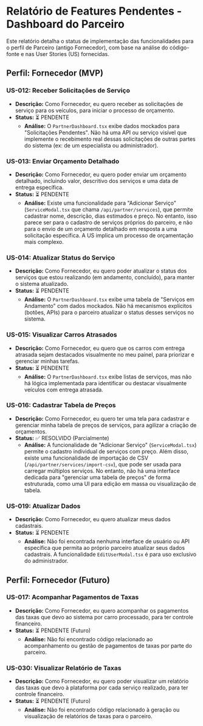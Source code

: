 # Relatório de Features Pendentes - Dashboard do Parceiro

Este relatório detalha o status de implementação das funcionalidades para o perfil de Parceiro (antigo Fornecedor), com base na análise do código-fonte e nas User Stories (US) fornecidas.

## Perfil: Fornecedor (MVP)

### US-012: Receber Solicitações de Serviço
*   **Descrição:** Como Fornecedor, eu quero receber as solicitações de serviço para os veículos, para iniciar o processo de orçamento.
*   **Status:** ⏳ PENDENTE
    *   **Análise:** O `PartnerDashboard.tsx` exibe dados mockados para "Solicitações Pendentes". Não há uma API ou serviço visível que implemente o recebimento real dessas solicitações de outras partes do sistema (ex: de um especialista ou administrador).

### US-013: Enviar Orçamento Detalhado
*   **Descrição:** Como Fornecedor, eu quero poder enviar um orçamento detalhado, incluindo valor, descritivo dos serviços e uma data de entrega específica.
*   **Status:** ⏳ PENDENTE
    *   **Análise:** Existe uma funcionalidade para "Adicionar Serviço" (`ServiceModal.tsx` que chama `/api/partner/services`), que permite cadastrar nome, descrição, dias estimados e preço. No entanto, isso parece ser para o cadastro de serviços próprios do parceiro, e não para o envio de um orçamento detalhado em resposta a uma solicitação específica. A US implica um processo de orçamentação mais complexo.

### US-014: Atualizar Status do Serviço
*   **Descrição:** Como Fornecedor, eu quero poder atualizar o status dos serviços que estou realizando (em andamento, concluído), para manter o sistema atualizado.
*   **Status:** ⏳ PENDENTE
    *   **Análise:** O `PartnerDashboard.tsx` exibe uma tabela de "Serviços em Andamento" com dados mockados. Não há mecanismos explícitos (botões, APIs) para o parceiro atualizar o status desses serviços no sistema.

### US-015: Visualizar Carros Atrasados
*   **Descrição:** Como Fornecedor, eu quero que os carros com entrega atrasada sejam destacados visualmente no meu painel, para priorizar e gerenciar minhas tarefas.
*   **Status:** ⏳ PENDENTE
    *   **Análise:** O `PartnerDashboard.tsx` exibe listas de serviços, mas não há lógica implementada para identificar ou destacar visualmente veículos com entrega atrasada.

### US-016: Cadastrar Tabela de Preços
*   **Descrição:** Como Fornecedor, eu quero ter uma tela para cadastrar e gerenciar minha tabela de preços de serviços, para agilizar a criação de orçamentos.
*   **Status:** ✅ RESOLVIDO (Parcialmente)
    *   **Análise:** A funcionalidade de "Adicionar Serviço" (`ServiceModal.tsx`) permite o cadastro individual de serviços com preço. Além disso, existe uma funcionalidade de importação de CSV (`/api/partner/services/import-csv`), que pode ser usada para carregar múltiplos serviços. No entanto, não há uma interface dedicada para "gerenciar uma tabela de preços" de forma estruturada, como uma UI para edição em massa ou visualização de tabela.

### US-019: Atualizar Dados
*   **Descrição:** Como Fornecedor, eu quero atualizar meus dados cadastrais.
*   **Status:** ⏳ PENDENTE
    *   **Análise:** Não foi encontrada nenhuma interface de usuário ou API específica que permita ao próprio parceiro atualizar seus dados cadastrais. A funcionalidade `EditUserModal.tsx` é para uso exclusivo do administrador.

## Perfil: Fornecedor (Futuro)

### US-017: Acompanhar Pagamentos de Taxas
*   **Descrição:** Como Fornecedor, eu quero acompanhar os pagamentos das taxas que devo ao sistema por carro processado, para ter controle financeiro.
*   **Status:** ⏳ PENDENTE (Futuro)
    *   **Análise:** Não foi encontrado código relacionado ao acompanhamento ou gestão de pagamentos de taxas por parte do parceiro.

### US-030: Visualizar Relatório de Taxas
*   **Descrição:** Como Fornecedor, eu quero poder visualizar um relatório das taxas que devo à plataforma por cada serviço realizado, para ter controle financeiro.
*   **Status:** ⏳ PENDENTE (Futuro)
    *   **Análise:** Não foi encontrado código relacionado à geração ou visualização de relatórios de taxas para o parceiro.
